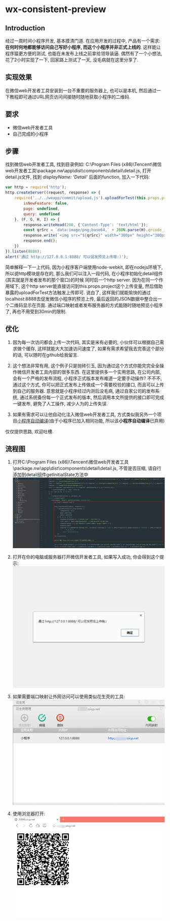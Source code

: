 # wx-consistent-preview

## Introduction

经过一周时间小程序开发, 基本摸清门道. 在应用开发的过程中, 产品有一个需求: <b>在何时何地都能够访问自己写好小程序, 而这个小程序并非正式上线的</b>. 这样能让程序猿更方便的测试,
也能在未发布上线之前拿给领导装逼. 偶然有了一个小想法, 花了2小时实现了一下, 回家路上测试了一天, 没毛病就在这里分享了.

## 实现效果
在微信web开发者工具安装到一台不重要的服务器上, 也可以是本机, 然后通过一下教程即可通过URL网页访问间接随时随地获取小程序的二维码.

## 要求
* 微信web开发者工具
* 自己完成的小程序

## 步骤

找到微信web开发者工具, 找到目录例如: C:\Program Files (x86)\Tencent\微信web开发者工具\package.nw\app\dist\components\detail\detail.js,
打开detail.js文件, 找到 <i>displayName: 'Detail'</i> 后面的function, 加入一下代码:

```javascript
var http = require('http');
http.createServer((request, response) => {
    require('../../weapp/commit/upload.js').uploadForTest(this.props.project, {
        isNewFeature: false,
        page: undefined,
        query: undefined
    }, (F, G, H, I) => {
        response.writeHead(200, {'Content-Type': 'text/html'});
        const qrSrc = `data:image/png;base64,` + JSON.parse(H).qrcode_img;
        response.write(`<img src="${qrSrc}" width="300px" height="300px" />`);
        response.end();
    })
}).listen(8888);
alert('通过 http://127.0.0.1:8888/ 可以促发预览上传哦:)');
```
简单解释一下一上代码, 因为小程序客户端使用node-webkit, 即在nodejs环境下, 所以说http模块是存在的, 那么我们可以注入一段代码, 在小程序初始化detail组件(其实就是开发者发布的那个窗口)的时候
同时启一个http server. 因为在同一个作用域下, 这个http server能直接访问到this.props.project这个上传变量, 然后借助暴露的uploadForTest方法触发上传即可.
说白了, 这样我们就能愉快的通过localhost:8888去促发微信小程序的预览上传, 最后返回的JSON数据中整合出一个二维码显示在页面.
通过端口映射或者发布服务器的方式能随时随地预览小程序了, 再也不用受到30min的限制.

## 优化
1. 因为每一次访问都会上传一次代码, 其实是米有必要的, 小伙伴可以根据自己需求做个缓存, 这样就能大大加速访问速度了,
如果有需求希望我去完善这个部分的话, 可以随时在github给我留言.

2. 这个想法非常有用, 这个例子只是抛砖引玉, 因为通过这个方式你能完完全全操作微信开发者工具内部的很多东西. 在这里提供多一个实用思路,
在公司内部, 会有一个严格的发布流程, 小程序正式版本发布难道一定要手动操作? 不不不, 通过这个方式, 你可以把正式发布上传做成一个需要校验的接口, 而且可以上传到自己的服务器.
意思就是小程序经过内测后没毛病, 通过自家公司的发布系统, 通过系统备份每一个正式发布的版本, 然后调用本文所提供的接口即可完成一键发布, 避免了人工操作, 减少人为的上传失误.

3. 如果有需求可以让他自动化注入微信web开发者工具, 方式类似我另外一个项目[小程序自动编译](https://github.com/jf3096/wx-compile-key)(由于小程序已加入相同功能, 所以该<b>小程序自动编译</b>已弃用)

仅仅提供思路, 欢迎吐槽.

## 流程图

1. 打开C:\Program Files (x86)\Tencent\微信web开发者工具\package.nw\app\dist\components\detail\detail.js, 不管是否压缩, 请自行添加到detail组件getInitialState方法中
![detail.js](git-imgs/1.png)


2. 打开在你的电脑或服务器打开微信开发者工具, 如果写入成功, 你会得到这个提示:
![detail.js](git-imgs/2.png)


3. 如果需要端口映射让外网访问可以使用类似花生壳的工具:
![detail.js](git-imgs/3.png)


4. 使用浏览器打开:
![detail.js](git-imgs/4.png)